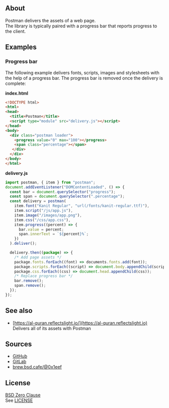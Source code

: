 ## About

Postman delivers the assets of a web page. <br>
The library is typically paired with a progress
bar that reports progress to the client.

## Examples

### Progress bar

The following example delivers fonts, scripts, images
and stylesheets with the help of a progress bar. The
progress bar is removed once the delivery is complete:

**index.html**

```html
<!DOCTYPE html>
<html>
<head>
  <title>Postman</title>
  <script type="module" src="delivery.js"></script>
</head>
<body>
  <div class="postman loader">
    <progress value="0" max="100"></progress>
    <span class="percentage"></span>
   </div>
  </div>
</body>
</html>
```

**delivery.js**

```typescript
import postman, { item } from "postman";
document.addEventListener("DOMContentLoaded", () => {
  const bar = document.querySelector("progress");
  const span = document.querySelector(".percentage");
  const delivery = postman(
    item.font("Kanit Regular", "url(/fonts/kanit-regular.ttf)"),
    item.script("/js/app.js"),
    item.image("/images/app.png"),
    item.css("/css/app.css"),
    item.progress((percent) => {
      bar.value = percent;
      span.innerText = `${percent}%`;
    })
  ).deliver();

  delivery.then((package) => {
    /* Add page assets */
    package.fonts.forEach((font) => documents.fonts.add(font));
    package.scripts.forEach((script) => document.body.appendChild(script));
    package.css.forEach((css) => document.head.appendChild(css));
    /* Replace progress bar */
    bar.remove();
    span.remove();
  });
});
```

## See also

* [https://al-quran.reflectslight.io/](https://al-quran.reflectslight.io) <br>
  Delivers all of its assets with Postman
  
## Sources

* [GitHub](https://github.com/0x1eef/postman)
* [GitLab](https://gitlab.com/0x1eef/postman)
* [brew.bsd.cafe/@0x1eef](https://brew.bsd.cafe/@0x1eef)

## License

[BSD Zero Clause](https://choosealicense.com/licenses/0bsd/)
<br>
See [LICENSE](./LICENSE)

